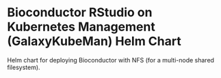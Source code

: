 # Bioconductor RStudio on Kubernetes Management (GalaxyKubeMan) Helm Chart
Helm chart for deploying Bioconductor with NFS (for a multi-node shared filesystem).
